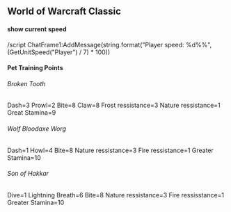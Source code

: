 ## World of Warcraft Classic

#### show current speed
/script ChatFrame1:AddMessage(string.format("Player speed: %d%%", (GetUnitSpeed("Player") / 7) * 100))
#### Pet Training Points
###### Broken Tooth
Dash=3
Prowl=2
Bite=8
Claw=8
Frost ressistance=3
Nature ressistance=1
Great Stamina=9
###### Wolf Bloodaxe Worg
Dash=1
Howl=4
Bite=8
Nature ressistance=3
Fire ressistance=1
Greater Stamina=10
###### Son of Hakkar
Dive=1
Lightning Breath=6
Bite=8
Nature ressistance=3
Fire ressisstance=1
Greater Stamina=10

